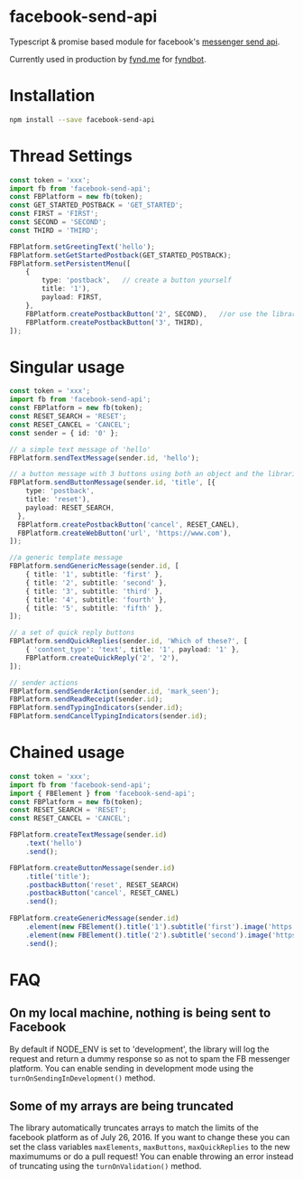# facebook-send-api
Typescript &amp; promise based module for facebook's [messenger send api](https://developers.facebook.com/docs/messenger-platform/send-api-reference). 

Currently used in production by [fynd.me](https://fynd.me) for [fyndbot](https://m.me/shopfynd).

# Installation
````bash
npm install --save facebook-send-api
````

# Thread Settings
````typescript
const token = 'xxx';
import fb from 'facebook-send-api';
const FBPlatform = new fb(token);
const GET_STARTED_POSTBACK = 'GET_STARTED';
const FIRST = 'FIRST';
const SECOND = 'SECOND';
const THIRD = 'THIRD';

FBPlatform.setGreetingText('hello');
FBPlatform.setGetStartedPostback(GET_STARTED_POSTBACK);
FBPlatform.setPersistentMenu([  
    {
        type: 'postback',   // create a button yourself
        title: '1'),
        payload: FIRST,
    },
    FBPlatform.createPostbackButton('2', SECOND),   //or use the libraries helper function
    FBPlatform.createPostbackButton('3', THIRD),
]);
````

# Singular usage
````typescript
const token = 'xxx';
import fb from 'facebook-send-api';
const FBPlatform = new fb(token);
const RESET_SEARCH = 'RESET';
const RESET_CANCEL = 'CANCEL';
const sender = { id: '0' };

// a simple text message of 'hello'
FBPlatform.sendTextMessage(sender.id, 'hello');

// a button message with 3 buttons using both an object and the libraries helper functions
FBPlatform.sendButtonMessage(sender.id, 'title', [{
    type: 'postback',
    title: 'reset'),
    payload: RESET_SEARCH,
  },
  FBPlatform.createPostbackButton('cancel', RESET_CANEL),
  FBPlatform.createWebButton('url', 'https://www.com'),
]);

//a generic template message
FBPlatform.sendGenericMessage(sender.id, [
    { title: '1', subtitle: 'first' },
    { title: '2', subtitle: 'second' },
    { title: '3', subtitle: 'third' },
    { title: '4', subtitle: 'fourth' },
    { title: '5', subtitle: 'fifth' },
]);

// a set of quick reply buttons
FBPlatform.sendQuickReplies(sender.id, 'Which of these?', [
    { 'content_type': 'text', title: '1', payload: '1' },
    FBPlatform.createQuickReply('2', '2'),
]);

// sender actions
FBPlatform.sendSenderAction(sender.id, 'mark_seen');
FBPlatform.sendReadReceipt(sender.id);
FBPlatform.sendTypingIndicators(sender.id);
FBPlatform.sendCancelTypingIndicators(sender.id);
````

# Chained usage
````typescript
const token = 'xxx';
import fb from 'facebook-send-api';
import { FBElement } from 'facebook-send-api';
const FBPlatform = new fb(token);
const RESET_SEARCH = 'RESET';
const RESET_CANCEL = 'CANCEL';

FBPlatform.createTextMessage(sender.id)
    .text('hello')
    .send();

FBPlatform.createButtonMessage(sender.id)
    .title('title');
    .postbackButton('reset', RESET_SEARCH)
    .postbackButton('cancel', RESET_CANEL)
    .send();
    
FBPlatform.createGenericMessage(sender.id)
    .element(new FBElement().title('1').subtitle('first').image('https://www.com/1.jpg'))
    .element(new FBElement().title('2').subtitle('second').image('https://www.com/2.jpg'))
    .send();
````

# FAQ
## On my local machine, nothing is being sent to Facebook
By default if NODE_ENV is set to 'development', the library will log the request and return a dummy response so as not to spam the FB messenger platform. You can enable sending in development mode using the `turnOnSendingInDevelopment()` method.

## Some of my arrays are being truncated
The library automatically truncates arrays to match the limits of the facebook platform as of July 26, 2016. If you want to change these you can set the class variables `maxElements`, `maxButtons`, `maxQuickReplies` to the new maximumums or do a pull request! You can enable throwing an error instead of truncating using the `turnOnValidation()` method.
